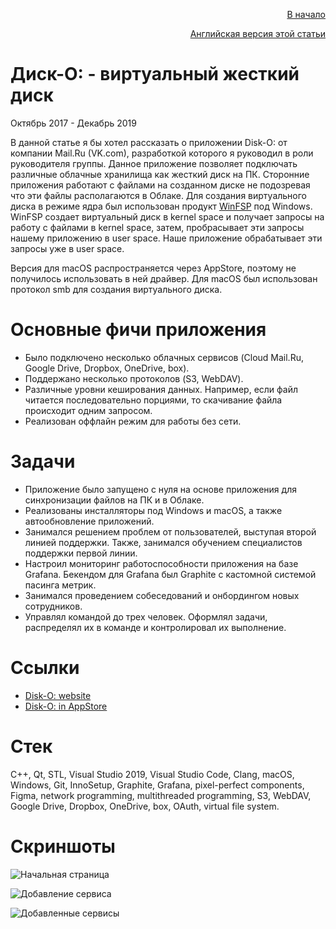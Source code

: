 <p align="right" width="100%"><a href="https://sploid.github.io/">В начало</a></p>
<p align="right" width="100%"><a href="https://sploid.github.io/projects/disko/">Английская версия этой статьи</a></p>

<p align="center" width="100%"><h1>Диск-О: - виртуальный жесткий диск</h1></p>

Октябрь 2017 - Декабрь 2019

В данной статье я бы хотел рассказать о приложении Disk-O: от компании Mail.Ru (VK.com), разработкой которого я руководил в роли руководителя группы. Данное приложение позволяет подключать различные облачные хранилища как жесткий диск на ПК. Сторонние приложения работают с файлами на созданном диске не подозревая что эти файлы располагаются в Облаке. Для создания виртуального диска в режиме ядра был использован продукт [WinFSP](https://winfsp.dev/) под Windows. WinFSP создает виртуальный диск в kernel space и получает запросы на работу с файлами в kernel space, затем, пробрасывает эти запросы нашему приложению в user space. Наше приложение обрабатывает эти запросы уже в user space.

Версия для macOS распространяется через AppStore, поэтому не получилось использовать в ней драйвер. Для macOS был использован протокол smb для создания виртуального диска.

# Основные фичи приложения

- Было подключено несколько облачных сервисов (Cloud Mail.Ru, Google Drive, Dropbox, OneDrive, box).
- Поддержано несколько протоколов (S3, WebDAV).
- Различные уровни кеширования данных. Например, если файл читается последовательно порциями, то скачивание файла происходит одним запросом.
- Реализован оффлайн режим для работы без сети.

# Задачи

- Приложение было запущено с нуля на основе приложения для синхронизации файлов на ПК и в Облаке.
- Реализованы инсталляторы под Windows и macOS, а также автообновление приложений.
- Занимался решением проблем от пользователей, выступая второй линией поддержки. Также, занимался обучением специалистов поддержки первой линии.
- Настроил мониторинг работоспособности приложения на базе Grafana. Бекендом для Grafana был Graphite с кастомной системой пасинга метрик.
- Занимался проведением собеседований и онбордингом новых сотрудников.
- Управлял командой до трех человек. Оформлял задачи, распределял их в команде и контролировал их выполнение.

# Ссылки

- [Disk-O: website](https://disk-o.cloud/en/)
- [Disk-O: in AppStore](https://apps.apple.com/us/app/disk-o-your-cloud-manager/id1322465647?mt=12&mt_click_id=mt-my8yb6-1727799832-3903452022)

# Стек

С++, Qt, STL, Visual Studio 2019, Visual Studio Code, Clang, macOS, Windows, Git, InnoSetup, Graphite, Grafana, pixel-perfect components, Figma, network programming, multithreaded programming, S3, WebDAV, Google Drive, Dropbox, OneDrive, box, OAuth, virtual file system.

# Скриншоты

![Начальная страница](https://sploid.github.io/imgs/projects/disko_1.png)

![Добавление сервиса](https://sploid.github.io/imgs/projects/disko_2.png)

![Добавленные сервисы](https://sploid.github.io/imgs/projects/disko_3.png)
